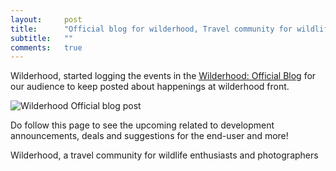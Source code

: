 ```yaml
---
layout:     post
title:      "Official blog for wilderhood, Travel community for wildlife"
subtitle:   ""
comments:   true
---
```


<p>
Wilderhood, started logging the events in the <a href="http://blog.wilderhood.com">Wilderhood: Official Blog</a> for our audience to keep posted about happenings at wilderhood front.
</p>

<img src="{{ site.baseurl }}/img/portrait.png" alt="Wilderhood Official blog post">

<p>
Do follow this page to see the upcoming related to development announcements, deals and suggestions for the end-user and more!
</p>

<p>
<a href="http://www.wilderhood.com" style="text-decoration:none"> Wilderhood</a>, a travel community for wildlife enthusiasts and photographers
</p>
